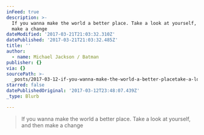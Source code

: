 ```yaml
---
inFeed: true
description: >-
  If you wanna make the world a better place. Take a look at yourself, and then
  make a change
dateModified: '2017-03-21T21:03:32.310Z'
datePublished: '2017-03-21T21:03:32.485Z'
title: ''
author:
  - name: Michael Jackson / Batman
publisher: {}
via: {}
sourcePath: >-
  _posts/2017-03-12-if-you-wanna-make-the-world-a-better-placetake-a-look-at-you.md
starred: false
datePublishedOriginal: '2017-03-12T23:48:07.439Z'
_type: Blurb

---
```

> If you wanna make the world a better place. Take a look at yourself, and then make a change